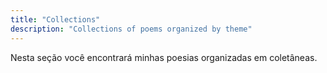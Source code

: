 ```yaml
---
title: "Collections"
description: "Collections of poems organized by theme"
---
```


Nesta seção você encontrará minhas poesias organizadas em coletâneas.

<!-- <div class="collections-list">
  <div class="collection-item">
    <h3><a href="love/">Love</a></h3>
    <p>placeholder</p>
  </div>
  
  <div class="collection-item">
    <h3><a href="nature/">Nature</a></h3>
    <p>Placeholder</p>
  </div>
  
  <div class="collection-item">
    <h3><a href="time/">Time</a></h3>
    <p>Placeholder.</p>
  </div>
</div> -->